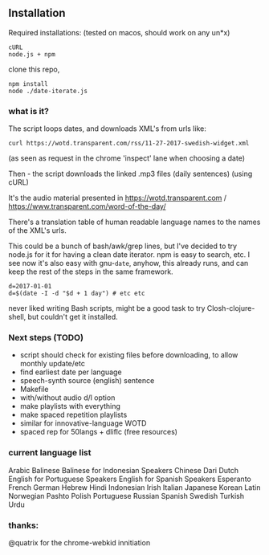 
## Installation
Required installations: (tested on macos, should work on any un\*x)
```
cURL
node.js + npm
```

clone this repo,
```
npm install
node ./date-iterate.js
```

### what is it? 
The script loops dates, and downloads XML's from urls like:
```
curl https://wotd.transparent.com/rss/11-27-2017-swedish-widget.xml
```
(as seen as request in the chrome 'inspect' lane when choosing a date)

Then - the script downloads the linked .mp3 files (daily sentences) (using cURL)

It's the audio material presented in https://wotd.transparent.com / https://www.transparent.com/word-of-the-day/ 

There's a translation table of human readable language names to the names of the XML's urls.

This could be a bunch of bash/awk/grep lines, but I've decided to try node.js for it for having a clean date iterator. npm is easy to search, etc. I see now it's also easy with gnu-`date`, anyhow, this already runs, and can keep the rest of the steps in the same framework.
```
d=2017-01-01
d=$(date -I -d "$d + 1 day") # etc etc
 ```

 never liked writing Bash scripts, might be a good task to try Closh-clojure-shell, but couldn't get it installed.

### Next steps  (TODO)

 * script should check for existing files before downloading, to allow monthly update/etc
 * find earliest date per language
 * speech-synth source (english) sentence
 * Makefile
 * with/without audio d/l option
 * make playlists with everything
 * make spaced repetition playlists
 * similar for innovative-language WOTD 
 * spaced rep for 50langs + dliflc (free resources)

### current language list 
Arabic
Balinese
Balinese for Indonesian Speakers
Chinese
Dari
Dutch
English for Portuguese Speakers
English for Spanish Speakers
Esperanto
French
German
Hebrew
Hindi
Indonesian
Irish
Italian
Japanese
Korean
Latin
Norwegian
Pashto
Polish
Portuguese
Russian
Spanish
Swedish
Turkish
Urdu



### thanks:

@quatrix for the chrome-webkid innitiation




